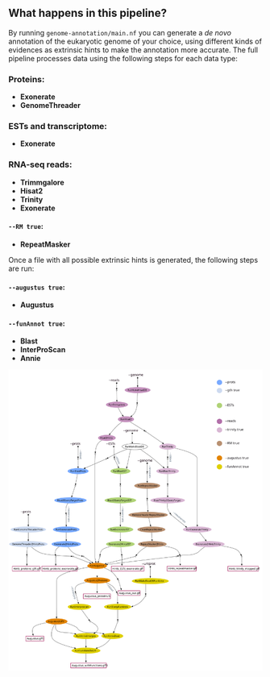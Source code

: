 ## What happens in this pipeline?
By running `genome-annotation/main.nf` you can generate a *de novo* annotation of the eukaryotic genome of your choice, using different kinds of evidences as extrinsic hints to make the annotation more accurate. The full pipeline processes data using the following steps for each data type: 

### Proteins:
* **Exonerate**
* **GenomeThreader**

### ESTs and transcriptome: 
* **Exonerate**

### RNA-seq reads: 
* **Trimmgalore**
* **Hisat2**
* **Trinity** 
* **Exonerate** 

#### `--RM true`:
* **RepeatMasker** 

Once a file with all possible extrinsic hints is generated, the following steps are run:

#### `--augustus true`:
* **Augustus** 

#### `--funAnnot true`:
* **Blast** 
* **InterProScan**
* **Annie** 

![](../images/genome-annotation_dag_mod.svg) 
